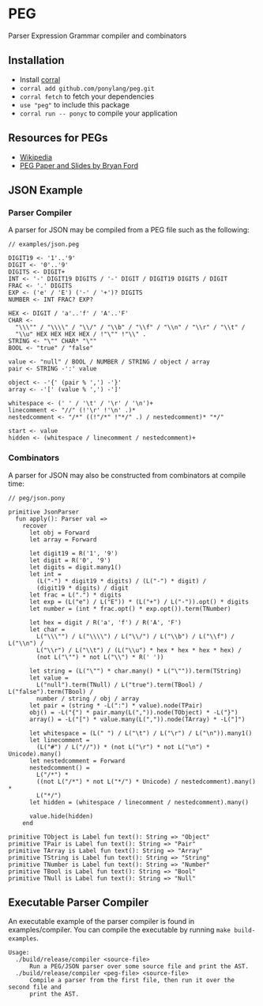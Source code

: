 # PEG

Parser Expression Grammar compiler and combinators

## Installation

- Install [corral](https://github.com/ponylang/corral)
- `corral add github.com/ponylang/peg.git`
- `corral fetch` to fetch your dependencies
- `use "peg"` to include this package
- `corral run -- ponyc` to compile your application

## Resources for PEGs

- [Wikipedia](https://en.wikipedia.org/wiki/Parsing_expression_grammar)
- [PEG Paper and Slides by Bryan Ford](https://bford.info/pub/lang/peg/)

## JSON Example

### Parser Compiler

A parser for JSON may be compiled from a PEG file such as the following:

```peg
// examples/json.peg

DIGIT19 <- '1'..'9'
DIGIT <- '0'..'9'
DIGITS <- DIGIT+
INT <- '-' DIGIT19 DIGITS / '-' DIGIT / DIGIT19 DIGITS / DIGIT
FRAC <- '.' DIGITS
EXP <- ('e' / 'E') ('-' / '+')? DIGITS
NUMBER <- INT FRAC? EXP?

HEX <- DIGIT / 'a'..'f' / 'A'..'F'
CHAR <-
  "\\\"" / "\\\\" / "\\/" / "\\b" / "\\f" / "\\n" / "\\r" / "\\t" /
  "\\u" HEX HEX HEX HEX / !"\"" !"\\" .
STRING <- "\"" CHAR* "\""
BOOL <- "true" / "false"

value <- "null" / BOOL / NUMBER / STRING / object / array
pair <- STRING -':' value

object <- -'{' (pair % ',') -'}'
array <- -'[' (value % ',') -']'

whitespace <- (' ' / '\t' / '\r' / '\n')+
linecomment <- "//" (!'\r' !'\n' .)*
nestedcomment <- "/*" ((!"/*" !"*/" .) / nestedcomment)* "*/"

start <- value
hidden <- (whitespace / linecomment / nestedcomment)+
```

### Combinators

A parser for JSON may also be constructed from combinators at compile time:

```pony
// peg/json.pony

primitive JsonParser
  fun apply(): Parser val =>
    recover
      let obj = Forward
      let array = Forward

      let digit19 = R('1', '9')
      let digit = R('0', '9')
      let digits = digit.many1()
      let int =
        (L("-") * digit19 * digits) / (L("-") * digit) /
        (digit19 * digits) / digit
      let frac = L(".") * digits
      let exp = (L("e") / L("E")) * (L("+") / L("-")).opt() * digits
      let number = (int * frac.opt() * exp.opt()).term(TNumber)

      let hex = digit / R('a', 'f') / R('A', 'F')
      let char =
        L("\\\"") / L("\\\\") / L("\\/") / L("\\b") / L("\\f") / L("\\n") /
        L("\\r") / L("\\t") / (L("\\u") * hex * hex * hex * hex) /
        (not L("\"") * not L("\\") * R(' '))

      let string = (L("\"") * char.many() * L("\"")).term(TString)
      let value =
        L("null").term(TNull) / L("true").term(TBool) / L("false").term(TBool) /
        number / string / obj / array
      let pair = (string * -L(":") * value).node(TPair)
      obj() = -L("{") * pair.many(L(",")).node(TObject) * -L("}")
      array() = -L("[") * value.many(L(",")).node(TArray) * -L("]")

      let whitespace = (L(" ") / L("\t") / L("\r") / L("\n")).many1()
      let linecomment =
        (L("#") / L("//")) * (not L("\r") * not L("\n") * Unicode).many()
      let nestedcomment = Forward
      nestedcomment() =
        L("/*") *
        ((not L("/*") * not L("*/") * Unicode) / nestedcomment).many() *
        L("*/")
      let hidden = (whitespace / linecomment / nestedcomment).many()

      value.hide(hidden)
    end

primitive TObject is Label fun text(): String => "Object"
primitive TPair is Label fun text(): String => "Pair"
primitive TArray is Label fun text(): String => "Array"
primitive TString is Label fun text(): String => "String"
primitive TNumber is Label fun text(): String => "Number"
primitive TBool is Label fun text(): String => "Bool"
primitive TNull is Label fun text(): String => "Null"
```

## Executable Parser Compiler

An executable example of the parser compiler is found in examples/compiler.
You can compile the executable by running `make build-examples`.

```console
Usage:
  ./build/release/compiler <source-file>
      Run a PEG/JSON parser over some source file and print the AST.
  ./build/release/compiler <peg-file> <source-file>
      Compile a parser from the first file, then run it over the second file and
      print the AST.
```
